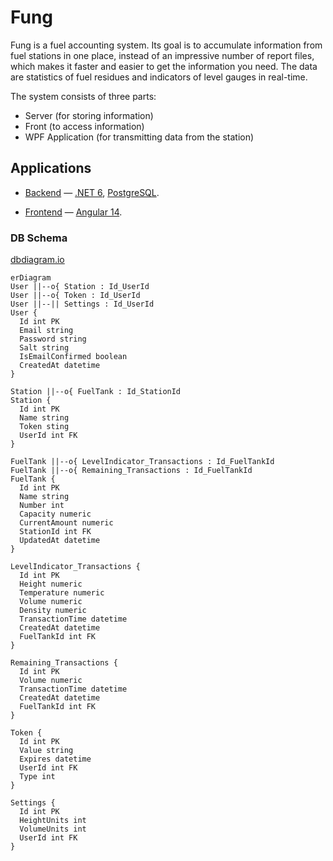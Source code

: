 # Fung
Fung is a fuel accounting system. Its goal is to accumulate information from fuel stations in one place, instead of an impressive number of report files, which makes it faster and easier to get the information you need. The data are statistics of fuel residues and indicators of level gauges in real-time.

The system consists of three parts:
- Server (for storing information)
- Front (to access information)
- WPF Application (for transmitting data from the station)

## Applications

- [Backend](./backend) — [.NET 6](https://www.c-sharpcorner.com/article/what-is-new-in-net-6-0/), [PostgreSQL](https://www.postgresql.org).

- [Frontend](./frontend) — [Angular 14](https://angular.io/).

### DB Schema
[dbdiagram.io](https://dbdiagram.io/d/62fe6a1cc2d9cf52fad335c9)

```mermaid
erDiagram
User ||--o{ Station : Id_UserId
User ||--o{ Token : Id_UserId
User ||--|| Settings : Id_UserId
User {
  Id int PK
  Email string
  Password string
  Salt string
  IsEmailConfirmed boolean
  CreatedAt datetime
}

Station ||--o{ FuelTank : Id_StationId
Station {
  Id int PK
  Name string
  Token sting
  UserId int FK
}

FuelTank ||--o{ LevelIndicator_Transactions : Id_FuelTankId
FuelTank ||--o{ Remaining_Transactions : Id_FuelTankId
FuelTank {
  Id int PK
  Name string
  Number int
  Capacity numeric
  CurrentAmount numeric
  StationId int FK
  UpdatedAt datetime
}

LevelIndicator_Transactions {
  Id int PK
  Height numeric
  Temperature numeric
  Volume numeric
  Density numeric
  TransactionTime datetime
  CreatedAt datetime
  FuelTankId int FK
}

Remaining_Transactions {
  Id int PK
  Volume numeric
  TransactionTime datetime
  CreatedAt datetime
  FuelTankId int FK
}

Token {
  Id int PK
  Value string
  Expires datetime
  UserId int FK
  Type int
}

Settings {
  Id int PK
  HeightUnits int
  VolumeUnits int
  UserId int FK
}
```